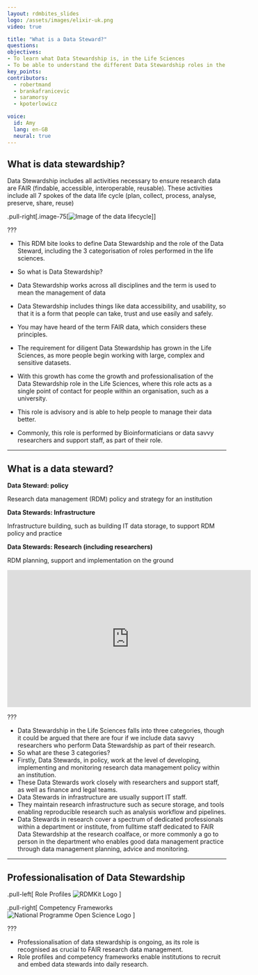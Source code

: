 ```yaml
---
layout: rdmbites_slides
logo: /assets/images/elixir-uk.png
video: true

title: "What is a Data Steward?"
questions:
objectives:
- To learn what Data Stewardship is, in the Life Sciences
- To be able to understand the different Data Stewardship roles in the Life Sciences
key_points:
contributors:
  - robertmand
  - brankafranicevic
  - saramorsy
  - kpoterlowicz

voice:
  id: Amy
  lang: en-GB
  neural: true
---
```



## What is data stewardship?

Data Stewardship includes all activities necessary to ensure research data are FAIR (findable, accessible, interoperable, reusable).  These activities include all 7 spokes of the data life cycle (plan, collect, process, analyse, preserve, share, reuse)

.pull-right[.image-75[![Image of the data lifecycle](../../images/lifecycle.png)]]

???

- This RDM bite looks to define Data Stewardship and the role of the Data Steward, including the 3 categorisation of roles performed in the life sciences.

- So what is Data Stewardship?
- Data Stewardship works across all disciplines and the term is used to mean the management of data
- Data Stewardship includes things like data accessibility, and usability, so that it is a form that people can take, trust and use easily and safely.
- You may have heard of the term FAIR data, which considers these principles.
- The requirement for diligent Data Stewardship has grown in the Life Sciences, as more people begin working with large, complex and sensitive datasets.
- With this growth has come the growth and professionalisation of the Data Stewardship role in the Life Sciences, where this role acts as a single point of contact for people within an organisation, such as a university.
- This role is advisory and is able to help people to manage their data better.
- Commonly, this role is performed by Bioinformaticians or data savvy researchers and support staff, as part of their role.

---

## What is a data steward?

**Data Steward: policy**

Research data management (RDM) policy and strategy for an institution

**Data Stewards: Infrastructure**

Infrastructure building, such as building IT data storage, to support RDM policy and practice

**Data Stewards: Research (including researchers)**

RDM planning, support and implementation on the ground

<iframe width="560" height="315" src="https://www.youtube.com/embed/DHwrjXED9Vw" title="YouTube video player" frameborder="0" allow="accelerometer; autoplay; clipboard-write; encrypted-media; gyroscope; picture-in-picture" allowfullscreen></iframe>

???

- Data Stewardship in the Life Sciences falls into three categories, though it could be argued that there are four if we include data savvy researchers who perform Data Stewardship as part of their research.
- So what are these 3 categories?
- Firstly, Data Stewards, in policy, work at the level of developing, implementing and monitoring research data management policy within an institution.
- These Data Stewards work closely with researchers and support staff, as well as finance and legal teams.
- Data Stewards in infrastructure are usually support IT staff.
- They maintain research infrastructure such as secure storage, and tools enabling reproducible research such as analysis workflow and pipelines.
- Data Stewards in research cover a spectrum of dedicated professionals within a department or institute, from fulltime staff dedicated to FAIR Data Stewardship at the research coalface, or more commonly a go to person in the department who enables good data management practice through data management planning, advice and monitoring.

---


## Professionalisation of Data Stewardship

.pull-left[
Role Profiles
![RDMKit Logo](../../images/rdmkit.png)
]

.pull-right[
Competency Frameworks
![National Programme Open Science Logo](../../images/npos.png)
]

???

- Professionalisation of data stewardship is ongoing, as its role is recognised as crucial to FAIR research data management.
- Role profiles and competency frameworks enable institutions to recruit and embed data stewards into daily research.
